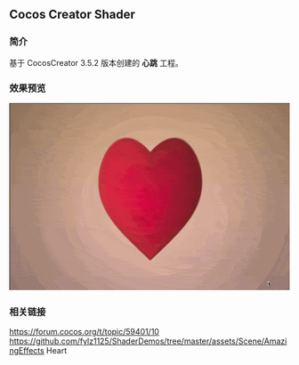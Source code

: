 ## Cocos Creator Shader

### 简介
基于 CocosCreator 3.5.2 版本创建的 **心跳** 工程。

### 效果预览
![image](../../../gif/202207/2022070404.gif)

### 相关链接
https://forum.cocos.org/t/topic/59401/10        
https://github.com/fylz1125/ShaderDemos/tree/master/assets/Scene/AmazingEffects Heart